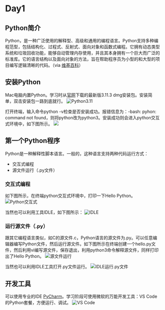 # Day1

## Python简介

Python，是一种广泛使用的解释型、高级和通用的编程语言。Python支持多种编程范型，包括结构化、过程式、反射式、面向对象和函数式编程。它拥有动态类型系统和垃圾回收功能，能够自动管理内存使用，并且其本身拥有一个巨大而广泛的标准库。它的语言结构以及面向对象的方法，旨在帮助程序员为小型的和大型的项目编写逻辑清晰的代码。（via [维基百科](https://zh.wikipedia.org/wiki/Python)）

## 安装Python

Mac电脑内置Python。学习时从[官网](https://www.python.org/)下载的最新版3.11.3 dmg安装包。安装简单，双击安装包一路到底就行。
![Python3.11](media/16849205453888/16849811629384.jpg)

打开终端，输入命令python -v检查是否安装成功。报错信息为：-bash: pyhon: command not found，则将python改为python3。安装成功则会进入python交互式环境中，如下图所示。
![](media/16849205453888/16849857142355.jpg)

## 第一个Python程序

Python是一种解释性脚本语言。一般的，这种语言支持两种代码运行方式：
* 交互式编程
* 源文件运行（.py文件）

### 交互式编程

如下图所示，在终端python交互式环境中，打印一下Hello Python。
![Python交互式](media/16849205453888/16849864836969.jpg)

当然也可以利用工具IDLE，如下图所示：
![IDLE](media/16849205453888/16849868152888.jpg)

### 运行源文件（.py）

跟其它编程语言类似，如C的源文件.c，Python语言的源文件为.py。可以任意编辑器编写Python文件，然后运行源文件。如下图所示在终端创建一个hello.py文件，然后利用vi编写源文件，保存退出，利用python3命令解释源文件，同样打印出了Hello Python。
![源文件运行](media/16849205453888/16849880796013.jpg)

当然也可以利用IDLE工具打开.py文件运行。
![IDLE运行.py文件](media/16849205453888/16849882640027.jpg)

## 开发工具

可以使用专业的IDE [PyCharm](https://www.jetbrains.com/pycharm/)。学习阶段可使用微软的万能开发工具：VS Code的Python套餐，方便运行、调试。
![VS Code](media/16849205453888/16849896996157.jpg)
